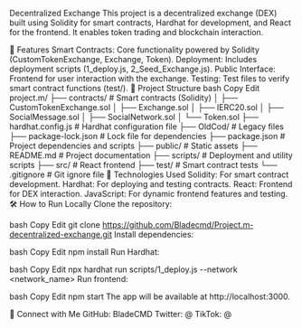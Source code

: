 Decentralized Exchange
This project is a decentralized exchange (DEX) built using Solidity for smart contracts, Hardhat for development, and React for the frontend. It enables token trading and blockchain interaction.

🚀 Features
Smart Contracts: Core functionality powered by Solidity (CustomTokenExchange, Exchange, Token).
Deployment: Includes deployment scripts (1_deploy.js, 2_Seed_Exchange.js).
Public Interface: Frontend for user interaction with the exchange.
Testing: Test files to verify smart contract functions (test/).
📂 Project Structure
bash
Copy
Edit
project.m/
├── contracts/                # Smart contracts (Solidity)
│   ├── CustomTokenExchange.sol
│   ├── Exchange.sol
│   ├── IERC20.sol
│   ├── SocialMessage.sol
│   ├── SocialNetwork.sol
│   └── Token.sol
├── hardhat.config.js         # Hardhat configuration file
├── OldCod/                   # Legacy files
├── package-lock.json         # Lock file for dependencies
├── package.json              # Project dependencies and scripts
├── public/                   # Static assets
├── README.md                 # Project documentation
├── scripts/                  # Deployment and utility scripts
├── src/                      # React frontend
├── test/                     # Smart contract tests
└── .gitignore                # Git ignore file
📧 Technologies Used
Solidity: For smart contract development.
Hardhat: For deploying and testing contracts.
React: Frontend for DEX interaction.
JavaScript: For dynamic frontend features and testing.
🛠️ How to Run Locally
Clone the repository:

bash
Copy
Edit
git clone https://github.com/Bladecmd/Project.m-decentralized-exchange.git
Install dependencies:

bash
Copy
Edit
npm install
Run Hardhat:

bash
Copy
Edit
npx hardhat run scripts/1_deploy.js --network <network_name>
Run frontend:

bash
Copy
Edit
npm start
The app will be available at http://localhost:3000.

🔗 Connect with Me
GitHub: BladeCMD
Twitter: @
TikTok: @
